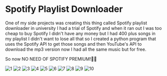 # Spotify Playlist Downloader
One of my side projects was creating this thing called Spotify playlist downloader in university I had a trial of Spotify and when it ran out I was too cheap to buy Spotify I didn't have any money but I had 400 plus songs in my playlist I didn't want to lose all that so I created a python program that uses the Spotify API to get those songs and then YouTube's API to download the mp3 version now I had all the same music but for free.

So now NO NEED OF SPOTIFY PREMIUM!🙌💚

![1](https://user-images.githubusercontent.com/71213312/178906960-1c2fb15f-47c7-4464-aef5-4276b223a43b.jpg)
![2](https://user-images.githubusercontent.com/71213312/178906039-64888998-be5b-4636-8809-f5b7611771ce.jpg)
![3](https://user-images.githubusercontent.com/71213312/178906049-a208b552-b029-444e-a26c-37334bf2b015.jpg)
![4](https://user-images.githubusercontent.com/71213312/178906058-c5627c59-b840-49bb-9e6e-75564a03c822.jpg)
![5](https://user-images.githubusercontent.com/71213312/178906071-b2677042-8cf5-4c33-a7d4-4bf1e0209931.jpg)
![6](https://user-images.githubusercontent.com/71213312/178906075-8e2bcd11-8ee6-44cc-8f06-a8534aa50f49.jpg)
![7](https://user-images.githubusercontent.com/71213312/178906082-4a3a12eb-29f3-433e-a7f5-803d3f86ae4e.jpg)
![8](https://user-images.githubusercontent.com/71213312/178906094-db3b942b-4845-4619-8416-0063f9f99bc8.jpg)
![9](https://user-images.githubusercontent.com/71213312/178906478-6258d800-ff4a-410f-b586-3360d75a983c.jpg)
![10](https://user-images.githubusercontent.com/71213312/178906100-6208a5e4-6ed0-46c7-b704-0ef9671d48e6.jpg)
